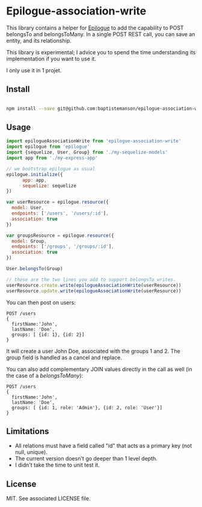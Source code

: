  # Epilogue-association-write


This library contains a helper for [Epilogue](https://github.com/dchester/epilogue) to add the capability to POST belongsTo and belongsToMany.
In a single POST REST call, you can save an entity, and its relationship.

This library is experimental; I advice you to spend the time understanding its implementation if you want to use it. 

I only use it in 1 projet.

## Install

```bash

npm install --save git@github.com:baptistemanson/epilogue-association-write.git
```

## Usage


```javascript
import epilogueAssociationWrite from 'epilogue-association-write'
import epilogue from 'epilogue'
import {sequelize, User, Group} from './my-sequelize-models'
import app from './my-express-app'

// we bootstrap epilogue as usual
epilogue.initialize({
      app: app,
      sequelize: sequelize
})

var userResource = epilogue.resource({
  model: User,
  endpoints: ['/users', '/users/:id'],
  association: true
})

var groupsResource = epilogue.resource({
  model: Group,
  endpoints: ['/groups', '/groups/:id'],
  association: true
})

User.belongsTo(Group)

// those are the two lines you add to support belongsTo writes.
userResource.create.write(epilogueAssociationWrite(userResource))
userResource.update.write(epilogueAssociationWrite(userResource))
```

You can then post on users:
```
POST /users
{
  firstName:'John',
  lastName: 'Doe',
  groups: [ {id: 1}, {id: 2}]
}
```
It will create a user John Doe, associated with the groups 1 and 2. The group field is handled as a cancel and replace.

You can also add complementary JOIN values directly in the call as well (in the case of a _belongsToMany_):

```
POST /users
{
  firstName:'John',
  lastName: 'Doe',
  groups: [ {id: 1, role: 'Admin'}, {id: 2, role: 'User'}]
}
```
## Limitations

* All relations must have a field called "id" that acts as a primary key (not null, unique). 
* The current version doesn't go deeper than 1 level depth.
* I didn't take the time to unit test it.

## License

MIT. See associated LICENSE file.
